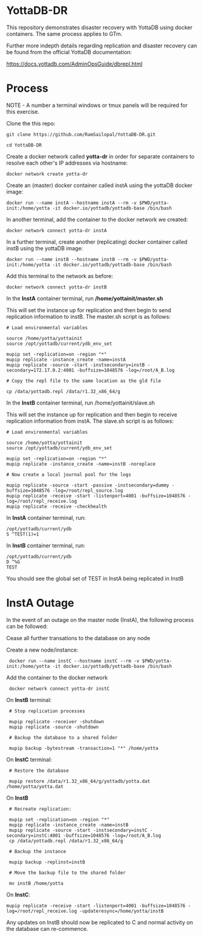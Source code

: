 # YottaDB-DR

This repository demonstrates disaster recovery with YottaDB using docker containers. The same process applies to GTm.

Further more indepth details regarding replication and disaster recovery can be found from the official YottaDB documentation:

https://docs.yottadb.com/AdminOpsGuide/dbrepl.html

# Process

NOTE - A number a terminal windows or tmux panels will be required for this exercise.

Clone the this repo:

    git clone https://github.com/RamSailopal/YottaDB-DR.git
    
    cd YottaDB-DR
    
Create a docker network called **yotta-dr** in order for separate containers to resolve each other's IP addresses via hostname:    

    docker network create yotta-dr
    
Create an (master) docker container called instA using the yottaDB docker image:
    
    docker run --name instA --hostname instA --rm -v $PWD/yotta-init:/home/yotta -it docker.io/yottadb/yottadb-base /bin/bash
    
In another terminal, add the container to the docker network we created:    
    
    docker network connect yotta-dr instA
    
In a further terminal, create another (replicating) docker container called instB using the yottaDB image:

    docker run --name instB --hostname instB --rm -v $PWD/yotta-init:/home/yotta -it docker.io/yottadb/yottadb-base /bin/bash
    
Add this terminal to the network as before:

    docker network connect yotta-dr instB
    
In the **InstA** container terminal, run **/home/yottainit/master.sh**

This will set the instance up for replication and then begin to send replication information to instB. The master.sh script is as follows:

    # Load environmental variables
    
    source /home/yotta/yottainit
    source /opt/yottadb/current/ydb_env_set
    
    mupip set -replication=on -region "*"
    mupip replicate -instance_create -name=instA
    mupip replicate -source -start -instsecondary=instB -secondary=172.17.0.2:4001 -buffsize=1048576 -log=/root/A_B.log
    
    # Copy the repl file to the same location as the gld file
    
    cp /data/yottadb.repl /data/r1.32_x86_64/g
    
In the **InstB** container terminal, run /home/yottainit/slave.sh

This will set the instance up for replication and then begin to receive replication information from instA. The slave.sh script is as follows:
    
    # Load environmental variables
    
    source /home/yotta/yottainit
    source /opt/yottadb/current/ydb_env_set

    mupip set -replication=on -region "*"
    mupip replicate -instance_create -name=instB -noreplace
    
    # Now create a local journal pool for the logs
    
    mupip replicate -source -start -passive -instsecondary=dummy -buffsize=1048576 -log=/root/repl_source.log
    mupip replicate -receive -start -listenport=4001 -buffsize=1048576 -log=/root/repl_receive.log 
    mupip replicate -receive -checkhealth
    
In **InstA** container terminal, run:

    /opt/yottadb/current/ydb
    S ^TEST(1)=1
    
In **InstB** container terminal, run:
    
    /opt/yottadb/current/ydb
    D ^%G
    TEST
    
 You should see the global set of TEST in InstA being replicated in InstB
 
# InstA Outage

In the event of an outage on the master node (InstA), the following process can be followed:

Cease all further transations to the database on any node

Create a new node/instance:

     docker run --name instC --hostname instC --rm -v $PWD/yotta-init:/home/yotta -it docker.io/yottadb/yottadb-base /bin/bash
    
Add the container to the docker network

     docker network connect yotta-dr instC
     
On **InstB** terminal:

     # Stop replication processes

     mupip replicate -receiver -shutdown
     mupip replicate -source -shutdown
     
     # Backup the database to a shared folder
     
     mupip backup -bytestream -transaction=1 "*" /home/yotta
     
On **InstC** terminal:

     # Restore the database

     mupip restore /data/r1.32_x86_64/g/yottadb/yotta.dat /home/yotta/yotta.dat

On **InstB**

     # Recreate replication:

     mupip set -replication=on -region "*"
     mupip replicate -instance_create -name=instB
     mupip replicate -source -start -instsecondary=instC -secondary=instC:4001 -buffsize=1048576 -log=/root/A_B.log
     cp /data/yottadb.repl /data/r1.32_x86_64/g
     
     # Backup the instance
     
     mupip backup -replinst=instB
     
     # Move the backup file to the shared folder
     
     mv instB /home/yotta

On **InstC**:

    mupip replicate -receive -start -listenport=4001 -buffsize=1048576 -log=/root/repl_receive.log -updateresync=/home/yotta/instB
   
   
Any updates on InstB should now be replicated to C and normal activity on the database can re-commence.

